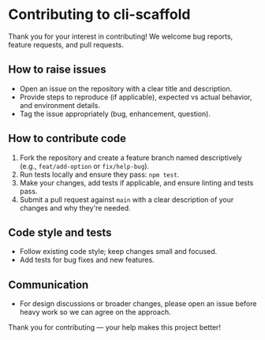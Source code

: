 # Contributing to cli-scaffold

Thank you for your interest in contributing! We welcome bug reports, feature requests, and pull requests.

## How to raise issues

- Open an issue on the repository with a clear title and description.
- Provide steps to reproduce (if applicable), expected vs actual behavior, and environment details.
- Tag the issue appropriately (bug, enhancement, question).

## How to contribute code

1. Fork the repository and create a feature branch named descriptively (e.g., `feat/add-option` or `fix/help-bug`).
2. Run tests locally and ensure they pass: `npm test`.
3. Make your changes, add tests if applicable, and ensure linting and tests pass.
4. Submit a pull request against `main` with a clear description of your changes and why they're needed.

## Code style and tests

- Follow existing code style; keep changes small and focused.
- Add tests for bug fixes and new features.

## Communication

- For design discussions or broader changes, please open an issue before heavy work so we can agree on the approach.

Thank you for contributing — your help makes this project better!